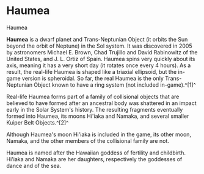 # Haumea
Haumea
 		 	 

**Haumea** is a dwarf planet and Trans-Neptunian Object (it orbits the Sun beyond the orbit of Neptune) in the Sol system. It was discovered in 2005 by astronomers Michael E. Brown, Chad Trujillo and David Rabinowitz of the United States, and J. L. Ortiz of Spain. Haumea spins very quickly about its axis, meaning it has a very short day (it rotates once every 4 hours). As a result, the real-life Haumea is shaped like a triaxial ellipsoid, but the in-game version is spheroidal. So far, the real Haumea is the only Trans-Neptunian Object known to have a ring system (not included in-game).^[1]^

Real-life Haumea forms part of a family of collisional objects that are believed to have formed after an ancestral body was shattered in an impact early in the Solar System's history. The resulting fragments eventually formed into Haumea, its moons Hi'iaka and Namaka, and several smaller Kuiper Belt Objects.^[2]^ 

Although Haumea's moon Hi'iaka is included in the game, its other moon, Namaka, and the other members of the collisional family are not.

Haumea is named after the Hawaiian goddess of fertility and childbirth. Hi'iaka and Namaka are her daughters, respectively the goddesses of dance and of the sea.